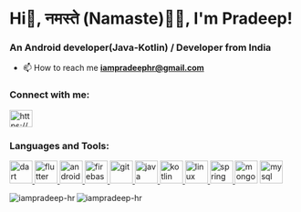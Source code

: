 <h1 align="left">Hi👋, नमस्ते (Namaste)🙏🏻, I'm Pradeep!</h1>
<h3 align="left">An Android developer(Java-Kotlin) /  Developer from India</h3>

- 📫 How to reach me **iampradeephr@gmail.com**

<h3 align="left">Connect with me:</h3>
<p>
<a href="https://www.linkedin.com/in/pradeep-hr/" target="blank"><img align="center" src="https://www.svgrepo.com/show/475661/linkedin-color.svg" alt="https://www.linkedin.com/in/pradeep-hr/" height="30" width="40" /></a>


<h3 align="left">Languages and Tools:</h3>
<p align="left">  <a href="https://dart.dev" target="_blank" rel="noreferrer"> <img src="https://www.vectorlogo.zone/logos/dartlang/dartlang-icon.svg" alt="dart" width="40" height="40"/> </a> <a href="https://flutter.dev" target="_blank" rel="noreferrer"> <img src="https://www.vectorlogo.zone/logos/flutterio/flutterio-icon.svg" alt="flutter" width="40" height="40"/> </a> <a href="https://developer.android.com" target="_blank" rel="noreferrer"> <img src="https://www.svgrepo.com/show/475631/android-color.svg" alt="android" width="40" height="40"/> </a> <a href="https://firebase.google.com/" target="_blank" rel="noreferrer"> <img src="https://www.vectorlogo.zone/logos/firebase/firebase-icon.svg" alt="firebase" width="40" height="40"/> </a> <a href="https://git-scm.com/" target="_blank" rel="noreferrer"> <img src="https://www.vectorlogo.zone/logos/git-scm/git-scm-icon.svg" alt="git" width="40" height="40"/> </a> <a href="https://www.java.com" target="_blank" rel="noreferrer"> <img src="https://www.svgrepo.com/show/353924/java.svg" alt="java" width="40" height="40"/> </a> <a href="https://kotlinlang.org" target="_blank" rel="noreferrer"> <img src="https://www.vectorlogo.zone/logos/kotlinlang/kotlinlang-icon.svg" alt="kotlin" width="40" height="40"/> </a> <a href="https://www.linux.org/" target="_blank" rel="noreferrer"> <img src="https://www.svgrepo.com/show/448236/linux.svg" alt="linux" width="40" height="40"/> </a> <a href="https://www.mongodb.com/" target="_blank" rel="noreferrer">
<a href="https://spring.io/" target="_blank" rel="noreferrer"> <img src="https://www.vectorlogo.zone/logos/springio/springio-icon.svg" alt="spring" width="40" height="40"/> </a>
<img src="https://www.svgrepo.com/show/331488/mongodb.svg" alt="mongodb" width="40" height="40"/> </a> <a href="https://www.mysql.com/" target="_blank" rel="noreferrer"> <img src="https://www.svgrepo.com/show/303251/mysql-logo.svg" alt="mysql" width="40" height="40"/> </a> 
</p>




<p><img align="left" src="https://github-readme-stats.vercel.app/api/top-langs?username=iampradeep-hr&show_icons=true&locale=en&layout=compact" alt="iampradeep-hr" /></p>

<p><img align="center" src="https://github-readme-streak-stats.herokuapp.com/?user=iampradeep-hr&" alt="iampradeep-hr" /></p>
